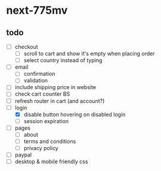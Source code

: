 # next-775mv

## todo

- [ ] checkout
  - [ ] scroll to cart and show it's empty when placing order
  - [ ] select country instead of typing
- [ ] email
  - [ ] confirmation
  - [ ] validation
- [ ] include shipping price in website
- [ ] check cart counter BS
- [ ] refresh router in cart (and account?)
- [ ] login
  - [x] disable button hovering on disabled login
  - [ ] session expiration
- [ ] pages
  - [ ] about
  - [ ] terms and conditions
  - [ ] privacy policy
- [ ] paypal
- [ ] desktop & mobile friendly css